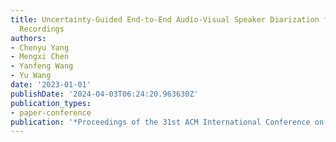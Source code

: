 ```yaml
---
title: Uncertainty-Guided End-to-End Audio-Visual Speaker Diarization for Far-Field
  Recordings
authors:
- Chenyu Yang
- Mengxi Chen
- Yanfeng Wang
- Yu Wang
date: '2023-01-01'
publishDate: '2024-04-03T06:24:20.963630Z'
publication_types:
- paper-conference
publication: '*Proceedings of the 31st ACM International Conference on Multimedia*'
---
```

